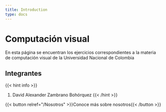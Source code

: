 ```yaml
---
title: Introduction
type: docs
---
```


# Computación visual

En esta página se encuentran los ejercicios correspondientes a la materia de computación visual de la Universidad Nacional de Colombia

## Integrantes

{{< hint info >}}
1. David Alexander Zambrano Bohórquez
{{< /hint >}}

{{< button relref="/Nosotros" >}}Conoce más sobre nosotros{{< /button >}}